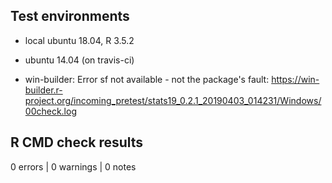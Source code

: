 ## Test environments
* local ubuntu 18.04, R 3.5.2

* ubuntu 14.04 (on travis-ci)

* win-builder: Error sf not available - not the package's fault:
https://win-builder.r-project.org/incoming_pretest/stats19_0.2.1_20190403_014231/Windows/00check.log

## R CMD check results

0 errors | 0 warnings | 0 notes
